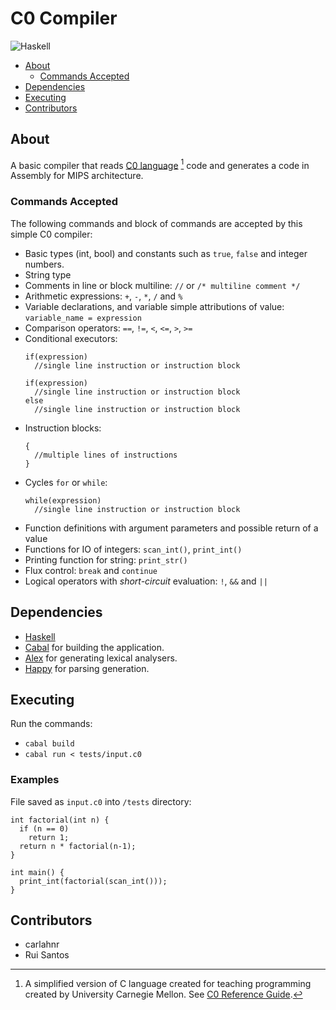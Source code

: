 # C0 Compiler
![Haskell](https://img.shields.io/badge/haskell-%235D4F85?style=for-the-badge&logo=haskell)

- [About](#about)
  - [Commands Accepted](#commands-accepted)
- [Dependencies](#dependencies)
- [Executing](#executing)
- [Contributors](#contributors)

## About
A basic compiler that reads [C0 language](https://c0.cs.cmu.edu/docs/c0-reference.pdf) [^1] code and generates a code in Assembly for MIPS architecture.

[^1]: A simplified version of C language created for teaching programming created by University Carnegie Mellon. See [C0 Reference Guide](https://c0.cs.cmu.edu/docs/c0-reference.pdf).

### Commands Accepted
  The following commands and block of commands are accepted by this simple C0 compiler:
  - Basic types (int, bool) and constants such as `true`, `false` and integer numbers.
  - String type
  - Comments in line or block multiline: `//` or `/* multiline comment */`
  - Arithmetic expressions: `+`, `-`, `*`, `/` and `%`
  - Variable declarations, and variable simple attributions of value: `variable_name = expression`
  - Comparison operators: `==`, `!=`, `<`, `<=`, `>`, `>=`
  - Conditional executors:
    ```
    if(expression)
      //single line instruction or instruction block
    ```
    ```
    if(expression)
      //single line instruction or instruction block
    else
      //single line instruction or instruction block
    ```
  - Instruction blocks:
    ```
    {
      //multiple lines of instructions
    }
    ```
  - Cycles `for` or `while`:
    ```
    while(expression)
      //single line instruction or instruction block
    ```
  - Function definitions with argument parameters and possible return of a value
  - Functions for IO of integers: `scan_int()`, `print_int()`
  - Printing function for string: `print_str()`
  - Flux control: `break` and `continue`
  - Logical operators with *short-circuit* evaluation: `!`, `&&` and `||`
  
## Dependencies
  - [Haskell](https://www.haskell.org/get-started/)
  - [Cabal](https://www.haskell.org/cabal/) for building the application.
  - [Alex](https://haskell-alex.readthedocs.io/en/latest/) for generating lexical analysers.
  - [Happy](https://haskell-happy.readthedocs.io/en/latest/obtaining.html) for parsing generation.

## Executing
  Run the commands:
  - `cabal build`
  - `cabal run < tests/input.c0`

### Examples
  File saved as `input.c0` into `/tests` directory:
  ```
int factorial(int n) {
    if (n == 0) 
      return 1;
    return n * factorial(n-1);
}

int main() {
    print_int(factorial(scan_int()));
}
```

## Contributors
  - carlahnr
  - Rui Santos
